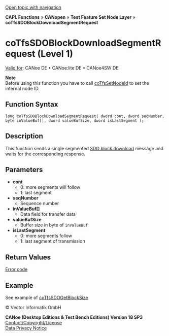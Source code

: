 [Open topic with navigation](../../../../../../CANoeDEFamily.htm#Topics/CAPLFunctions/CANopen/NodeLayerTFS/Functions/CAPLfunctionCoTfsSdoBlockDownloadSegmentRequest.md)

**CAPL Functions** » **CANopen** » **Test Feature Set Node Layer** » **coTfsSDOBlockDownloadSegmentRequest**

# coTfsSDOBlockDownloadSegmentRequest (Level 1)

[Valid for](../../../../Shared/FeatureAvailability.md): CANoe DE • CANoe:lite DE • CANoe4SW DE

**Note**  
Before using this function you have to call [coTfsSetNodeId](CAPLfunctionCoTfsSetNodeId.md) to set the internal node ID.

## Function Syntax

```plaintext
long coTfsSDOBlockDownloadSegmentRequest( dword cont, dword seqNumber, byte inValueBuf[], dword valueBufSize, dword isLastSegment );
```

## Description

This function sends a single segmented [SDO block download](../../../../CANoeCANalyzer/CANopen/TfsNodelayer/SDO/BlockSdoDownload.md) message and waits for the corresponding response.

## Parameters

- **cont**
  - 0: more segments will follow
  - 1: last segment
- **seqNumber**
  - Sequence number
- **inValueBuf[]**
  - Data field for transfer data
- **valueBufSize**
  - Buffer size in byte of `inValueBuf`
- **isLastSegment**
  - 0: more segments follow
  - 1: last segment of transmission

## Return Values

[Error code](../CAPLfunctionsCANopenNLTFSErrorCodes.md)

## Example

See example of [coTfsSDOGetBlockSize](CAPLfunctionCoTfsSdoGetBlockSize.md)

© Vector Informatik GmbH

**CANoe (Desktop Editions & Test Bench Editions) Version 18 SP3**  
[Contact/Copyright/License](../../../../Shared/ContactCopyrightLicense.md)  
[Data Privacy Notice](https://www.vector.com/int/en/company/get-info/privacy-policy/)